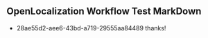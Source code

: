 ## OpenLocalization Workflow Test MarkDown
* 28ae55d2-aee6-43bd-a719-29555aa84489 
thanks!<!--HONumber=Mar16_HO1-->
